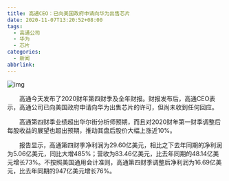 ```yaml
---
title: 高通CEO：已向美国政府申请向华为出售芯片
date: 2020-11-07T13:20:52+08:00
tags:
  - 高通公司
  - 华为
  - 芯片
categories:
  - 新闻
abbrlink:
---
```


![img](https://cdn.jsdelivr.net/gh/yakeing/Documentation@main/Hexo/images/5ef6-kcpxnwv3726457.jpg)

　　高通今天发布了2020财年第四财季及全年财报。财报发布后，高通CEO表示，高通公司已向美国政府申请向华为出售芯片的许可，但尚未收到任何回应。

　　高通第四财季业绩超出华尔街分析师预期，而且对2020财年第一财季调整后每股收益的展望也超出预期，推动其盘后股价大幅上涨近10%。

　　报告显示，高通第四财季净利润为29.60亿美元，相比之下去年同期的净利润为5.06亿美元，同比大增485%；营收为83.46亿美元，比去年同期的48.14亿美元增长73%。不按照美国通用会计准则，高通第四财季调整后净利润为16.69亿美元，比去年同期的947亿美元增长76%。